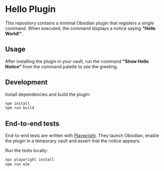 # Hello Plugin

This repository contains a minimal Obsidian plugin that registers a single command. When executed, the command displays a notice saying **"Hello World!"**.

## Usage

After installing the plugin in your vault, run the command **"Show Hello Notice"** from the command palette to see the greeting.

## Development

Install dependencies and build the plugin:

```bash
npm install
npm run build
```

## End-to-end tests

End-to-end tests are written with [Playwright](https://playwright.dev/). They launch Obsidian, enable the plugin in a temporary vault and assert that the notice appears.

Run the tests locally:

```bash
npx playwright install
npm run e2e
```
